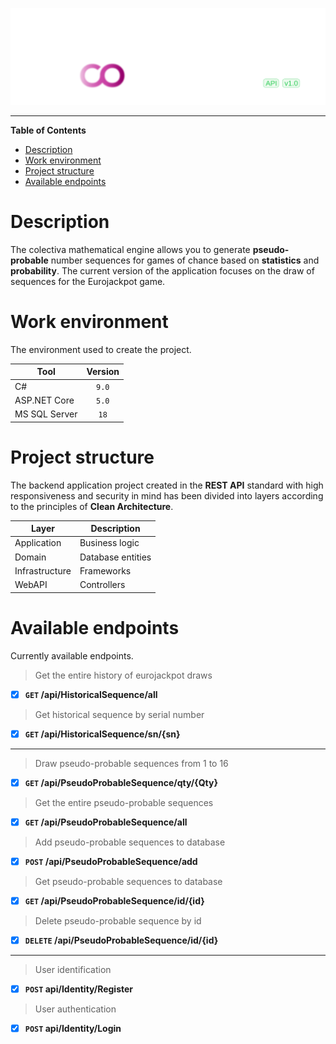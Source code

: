﻿![](https://raw.githubusercontent.com/malloc314/Colectiva/56233d5fa8c1497a04aa937fd4e64e13659ba75b/Docs/Colectiva-logo-v4.svg)

****

**Table of Contents**
- [Description](#description "Description")
- [Work environment](#work-environment "Work environment")
- [Project structure](#project-structure "Project structure")
- [Available endpoints](#available-endpoints "Available endpoints")

# Description
The colectiva mathematical engine allows you to generate **pseudo-probable** number sequences for games of chance based on **statistics** and **probability**. The current version of the application focuses on the draw of sequences for the Eurojackpot game.

# Work environment
The environment used to create the project.
                    
Tool | Version
------------- | :-------------:
C#  | `9.0`
ASP.NET Core | `5.0`
MS SQL Server | `18`

# Project structure
The backend application project created in the **REST API** standard with high responsiveness and security in mind has been divided into layers according to the principles of **Clean Architecture**.

Layer | Description
------------- | -------------
Application  | Business logic
Domain | Database entities
Infrastructure | Frameworks
WebAPI | Controllers

# Available endpoints
Currently available endpoints.

> Get the entire history of eurojackpot draws

- [x] **`GET` /api/HistoricalSequence/all** 

> Get historical sequence by serial number

- [x]  **`GET` /api/HistoricalSequence/sn/{sn}** 

****

> Draw pseudo-probable sequences from 1 to 16

- [x]  **`GET` /api/PseudoProbableSequence/qty/{Qty}**

> Get the entire pseudo-probable sequences

- [x]  **`GET` /api/PseudoProbableSequence/all**

> Add pseudo-probable sequences to database

- [x]  **`POST` /api/PseudoProbableSequence/add** 

> Get pseudo-probable sequences to database

- [x]  **`GET` /api/PseudoProbableSequence/id/{id}** 

> Delete pseudo-probable sequence by id

- [x]  **`DELETE` /api/PseudoProbableSequence/id/{id}** 

****

> User identification

- [x]  **`POST` api/Identity/Register** 

> User authentication

- [x]  **`POST` api/Identity/Login**  